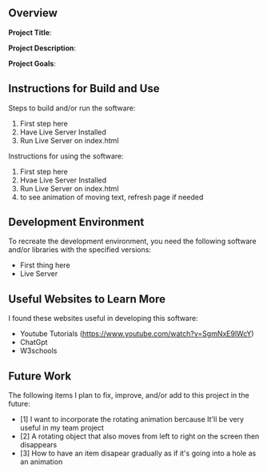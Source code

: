 ## Overview

**Project Title**:

**Project Description**:

**Project Goals**:

## Instructions for Build and Use

Steps to build and/or run the software:

1. First step here
2. Have Live Server Installed
3. Run Live Server on index.html

Instructions for using the software:

1. First step here
2. Hvae Live Server Installed
3. Run Live Server on index.html
4. to see animation of moving text, refresh page if needed

## Development Environment 

To recreate the development environment, you need the following software and/or libraries with the specified versions:

* First thing here
* Live Server

## Useful Websites to Learn More

I found these websites useful in developing this software:

* Youtube Tutorials (https://www.youtube.com/watch?v=SgmNxE9lWcY)
* ChatGpt
* W3schools

## Future Work

The following items I plan to fix, improve, and/or add to this project in the future:

* [1] I want to incorporate the rotating animation bercause It'll be very useful in my team project
* [2] A rotating object that also moves from left to right on the screen then disappears
* [3] How to have an item disapear gradually as if it's going into a hole as an animation